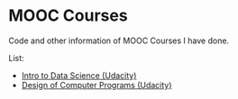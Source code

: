 # MOOC Courses

Code and other information of MOOC Courses I have done.

List:

- [Intro to Data Science (Udacity)](https://eu.udacity.com/course/intro-to-data-science--ud359)
- [Design of Computer Programs (Udacity)](https://eu.udacity.com/course/design-of-computer-programs--cs212)

